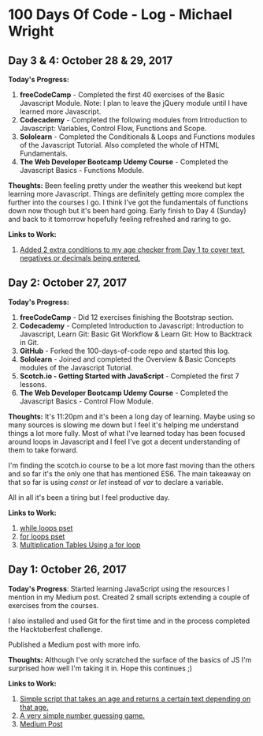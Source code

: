 # 100 Days Of Code - Log - Michael Wright

## Day 3 & 4: October 28 & 29, 2017

**Today's Progress:**
1. **freeCodeCamp** - Completed the first 40 exercises of the Basic Javascript Module. Note: I plan to leave the jQuery module until I have learned more Javascript.
2. **Codecademy** - Completed the following modules from Introduction to Javascript: Variables, Control Flow, Functions and Scope.
3. **Sololearn** - Completed the Conditionals & Loops and Functions modules of the Javascript Tutorial. Also completed the whole of HTML Fundamentals.
4. **The Web Developer Bootcamp Udemy Course** - Completed the Javascript Basics - Functions Module.

**Thoughts:** Been feeling pretty under the weather this weekend but kept learning more Javascript. Things are definitely getting more complex the further into the courses I go. I think I've got the fundamentals of functions down now though but it's been hard going. Early finish to Day 4 (Sunday) and back to it tomorrow hopefully feeling refreshed and raring to go.

**Links to Work:**
1. [Added 2 extra conditions to my age checker from Day 1 to cover text, negatives or decimals being entered.](https://codepen.io/michaelwright74/pen/vWBEPx)
 


## Day 2: October 27, 2017

**Today's Progress:**
1. **freeCodeCamp** - Did 12 exercises finishing the Bootstrap section.
2. **Codecademy** - Completed Introduction to Javascript: Introduction to Javascript, Learn Git: Basic Git Workflow & Learn Git: How to Backtrack in Git.
3. **GitHub** - Forked the 100-days-of-code repo and started this log.
4. **Sololearn** - Joined and completed the Overview & Basic Concepts modules of the Javascript Tutorial.
5. **Scotch.io - Getting Started with JavaScript** - Completed the first 7 lessons.
6. **The Web Developer Bootcamp Udemy Course** - Completed the Javascript Basics - Control Flow Module.

**Thoughts:** It's 11:20pm and it's been a long day of learning. Maybe using so many sources is slowing me down but I feel it's helping me understand things a lot more fully. Most of what I've learned today has been focused around loops in Javascript and I feel I've got a decent understanding of them to take forward.

I'm finding the scotch.io course to be a lot more fast moving than the others and so far it's the only one that has mentioned ES6. The main takeaway on that so far is using *const* or *let* instead of *var* to declare a variable.

All in all it's been a tiring but I feel productive day.

**Links to Work:**
1. [while loops pset](https://codepen.io/michaelwright74/pen/GOKVwr?editors=1111)
2. [for loops pset](https://codepen.io/michaelwright74/pen/POoqXd?editors=1111)
3. [Multiplication Tables Using a for loop](https://codepen.io/michaelwright74/pen/POoNWE)

## Day 1: October 26, 2017

**Today's Progress**: Started learning JavaScript using the resources I mention in my Medium post. Created 2 small scripts extending a couple of exercises from the courses.

I also installed and used Git for the first time and in the process completed the Hacktoberfest challenge.

Published a Medium post with more info.

**Thoughts:** Although I've only scratched the surface of the basics of JS I'm surprised how well I'm taking it in. Hope this continues ;)

**Links to Work:** 
1. [Simple script that takes an age and returns a certain text depending on that age.](https://codepen.io/michaelwright74/pen/vWBEPx)
2. [A very simple number guessing game.](https://codepen.io/michaelwright74/pen/eeOZXd)
3. [Medium Post](https://medium.com/@michaelwright74/day-1-of-my-100daysofcode-b91065256a96)




